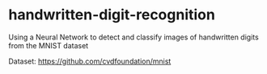 # handwritten-digit-recognition
Using a Neural Network to detect and classify images of handwritten digits from the MNIST dataset

Dataset: https://github.com/cvdfoundation/mnist
